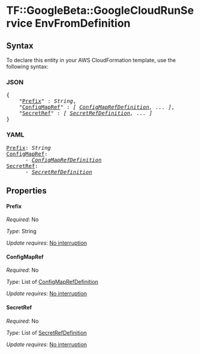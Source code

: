 # TF::GoogleBeta::GoogleCloudRunService EnvFromDefinition

## Syntax

To declare this entity in your AWS CloudFormation template, use the following syntax:

### JSON

<pre>
{
    "<a href="#prefix" title="Prefix">Prefix</a>" : <i>String</i>,
    "<a href="#configmapref" title="ConfigMapRef">ConfigMapRef</a>" : <i>[ <a href="configmaprefdefinition.md">ConfigMapRefDefinition</a>, ... ]</i>,
    "<a href="#secretref" title="SecretRef">SecretRef</a>" : <i>[ <a href="secretrefdefinition.md">SecretRefDefinition</a>, ... ]</i>
}
</pre>

### YAML

<pre>
<a href="#prefix" title="Prefix">Prefix</a>: <i>String</i>
<a href="#configmapref" title="ConfigMapRef">ConfigMapRef</a>: <i>
      - <a href="configmaprefdefinition.md">ConfigMapRefDefinition</a></i>
<a href="#secretref" title="SecretRef">SecretRef</a>: <i>
      - <a href="secretrefdefinition.md">SecretRefDefinition</a></i>
</pre>

## Properties

#### Prefix

_Required_: No

_Type_: String

_Update requires_: [No interruption](https://docs.aws.amazon.com/AWSCloudFormation/latest/UserGuide/using-cfn-updating-stacks-update-behaviors.html#update-no-interrupt)

#### ConfigMapRef

_Required_: No

_Type_: List of <a href="configmaprefdefinition.md">ConfigMapRefDefinition</a>

_Update requires_: [No interruption](https://docs.aws.amazon.com/AWSCloudFormation/latest/UserGuide/using-cfn-updating-stacks-update-behaviors.html#update-no-interrupt)

#### SecretRef

_Required_: No

_Type_: List of <a href="secretrefdefinition.md">SecretRefDefinition</a>

_Update requires_: [No interruption](https://docs.aws.amazon.com/AWSCloudFormation/latest/UserGuide/using-cfn-updating-stacks-update-behaviors.html#update-no-interrupt)

